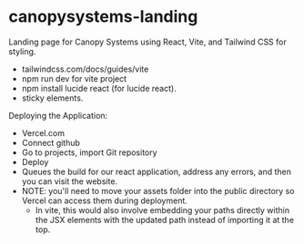 # canopysystems-landing
Landing page for Canopy Systems using React, Vite, and Tailwind CSS for styling. 

- tailwindcss.com/docs/guides/vite
- npm run dev for vite project
- npm install lucide react  (for lucide react).
- sticky elements.

Deploying the Application:
 - Vercel.com
 - Connect github
 - Go to projects, import Git repository
 - Deploy
 - Queues the build for our react application, address any errors, and then you can visit the website.
 - NOTE: you'll need to move your assets folder into the public directory so Vercel can access them during deployment.
   - In vite, this would also involve embedding your paths directly within the JSX elements with the updated path instead of importing it at the top.